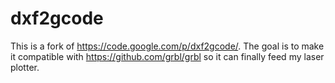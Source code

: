 dxf2gcode
=========

This is a fork of https://code.google.com/p/dxf2gcode/.
The goal is to make it compatible with https://github.com/grbl/grbl so it can finally feed my laser plotter.
